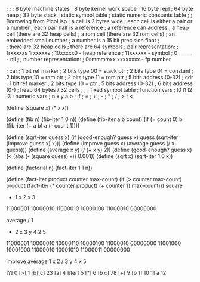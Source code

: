 
;
; 
; 8 byte machine states
; 8 byte kernel work space
; 16 byte repl
; 64 byte heap
; 32 byte stack
; static symbol table
; static numeric constants table
; 
; Borrowing from PicoLisp
; a cell is 2 bytes wide 
; each cell is either a pair or a number
; each pair half is a reference
; a reference can address 
;    a heap cell (there are 32 heap cells)
;    a rom cell (there are 32 rom cells)
;    an embedded small number
; a number is a 15 bit precision float
;    
; there are 32 heap cells
; there are 64 symbols
; pair representation:
;   1rxxxxxs 1rxxxxxs
;   10xxxxx0 - heap reference
;   11xxxxxx - symbol
;   0_______ - nil
;
; number representation: 
;   0smmmmxx xxxxxxxx - fp number 

; car 
;   1 bit ref marker
;   2 bits type 00 = stack ptr
;   2 bits type 01 = constant
;   2 bits type 10 = ram ptr
;   2 bits type 11 = rom ptr
;   5 bits address (0-32)
; cdr
;   1 bit ref marker
;   2 bits type 10 = ptr
;   5 bits address (0-32)
;   6 bits address (0-)
; heap 64 bytes / 32 cells
;
;
; fixed symbol table
;  function vars
;   l0 l1 l2 l3 
;  numeric vars
;   n x y a b 
;  if
;  =
;  + 
;  -
;  *
;  /
;  >
;  <


(define (square x)
 (* x x))

(define (fib n)
  (fib-iter 1 0 n))
  (define (fib-iter a b count)
  (if (= count 0)
       b
      (fib-iter (+ a b) a (- count 1))))

(define (sqrt-iter guess x)
   (if (good-enough? guess x)
       guess
        (sqrt-iter (improve guess x) x)))
(define (improve guess x)
        (average guess (/ x guess)))
(define (average x y)
         (/ (+ x y) 2))
(define (good-enough? guess x)
        (< (abs (- (square guess) x)) 0.001))
(define (sqrt x)
    (sqrt-iter 1.0 x))

(define (factorial n)
        (fact-iter 1 1 n))

(define (fact-iter product counter max-count)
        (if (> counter max-count)
            product
            (fact-iter (* counter product)
                       (+ counter 1)
                        max-count)))
square
*    1
  x  2 
  x  3
          
11000001 10000010
11000010 10000100
11000010 00000000

average
/      1  
  +    2
    x  3
    y  4
  2    5

11000001 10000010
10000110 10000100
11000010 00000000
11001000 10001000
11000010 10001010
11000011 00000000


improve
average  1
   x     2
   /     3
     y   4
     x   5

[?]              0
   [>]           1
      [b][c]     23
   [a]           4
   [iter]        5
       [*]       6
          [b c]  78
       [+]       9
          [b 1]  10 11
       a         12
          
